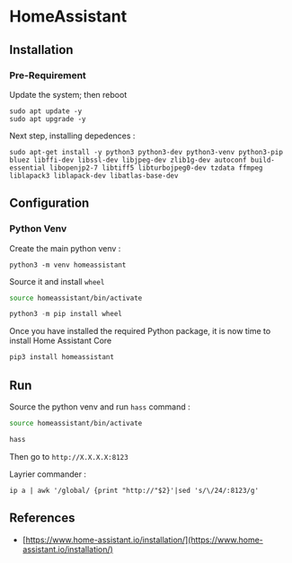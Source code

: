 # HomeAssistant

## Installation

### Pre-Requirement

Update the system; then reboot

```shell
sudo apt update -y
sudo apt upgrade -y
```

Next step, installing depedences :

```shell
sudo apt-get install -y python3 python3-dev python3-venv python3-pip bluez libffi-dev libssl-dev libjpeg-dev zlib1g-dev autoconf build-essential libopenjp2-7 libtiff5 libturbojpeg0-dev tzdata ffmpeg liblapack3 liblapack-dev libatlas-base-dev
```

## Configuration

### Python Venv

Create the main python venv :

```pyhton
python3 -m venv homeassistant
```

Source it and install `wheel`

```bash
source homeassistant/bin/activate
```

```python
python3 -m pip install wheel
```

Once you have installed the required Python package, it is now time to install Home Assistant Core

```python
pip3 install homeassistant
```

## Run

Source the python venv and run `hass` command :

```bash
source homeassistant/bin/activate
```

```python
hass
```

Then go to `http://X.X.X.X:8123`

Layrier commander :

```shell
ip a | awk '/global/ {print "http://"$2}'|sed 's/\/24/:8123/g'
```

## References

- [https://www.home-assistant.io/installation/](https://www.home-assistant.io/installation/)

